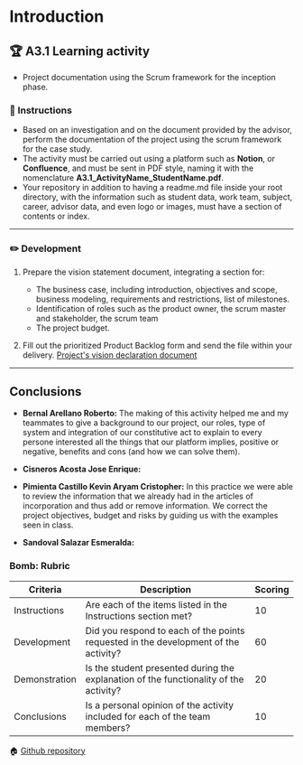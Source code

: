 # Introduction

## :trophy: A3.1 Learning activity

- Project documentation using the Scrum framework for the inception phase.

### :blue_book: Instructions

 - Based on an investigation and on the document provided by the advisor, perform the documentation of the project using the scrum framework for the case study.
 - The activity must be carried out using a platform such as **Notion**, or **Confluence**, and must be sent in PDF style, naming it with the nomenclature **A3.1_ActivityName_StudentName.pdf**.
- Your repository in addition to having a readme.md file inside your root directory, with the information such as student data, work team, subject, career, advisor data, and even logo or images, must have a section of contents or index.
___

### :pencil2: Development

1. Prepare the vision statement document, integrating a section for:
    - The business case, including introduction, objectives and scope, business modeling, requirements and restrictions, list of milestones.
    - Identification of roles such as the product owner, the scrum master and stakeholder, the scrum team
    - The project budget.

2. Fill out the prioritized Product Backlog form and send the file within your delivery.
[Project's vision declaration document](https://github.com/Bernal03/AnalisisAvanzado_Repositorio_Bernal/blob/main/pdf/A3.1ProjectVisionDeclaration.pdf)
___

## Conclusions 

*  **Bernal Arellano Roberto:** The making of this activity helped me and my teammates to give a background to our project, our roles, type of system and integration of our constitutive act to explain to every persone interested all the things that our platform implies, positive or negative, benefits and cons (and how we can solve them).
  
*  **Cisneros Acosta Jose Enrique:** 
  
*  **Pimienta Castillo Kevin Aryam Cristopher:** In this practice we were able to review the information that we already had in the articles of incorporation and thus add or remove information. We correct the project objectives, budget and risks by guiding us with the examples seen in class.

*  **Sandoval Salazar Esmeralda:**  

### Bomb: Rubric

| Criteria | Description | Scoring |
| ------------- | -------------------------------------------------------------------------------------------- | ------- |
| Instructions | Are each of the items listed in the Instructions section met?  | 10 | 
| Development | Did you respond to each of the points requested in the development of the activity?| 60 | 
| Demonstration | Is the student presented during the explanation of the functionality of the activity?  | 20 | 
| Conclusions | Is a personal opinion of the activity included for each of the team members? | 10 | 

:house: [Github repository](https://github.com/Bernal03/AnalisisAvanzado_Repositorio_Bernal)